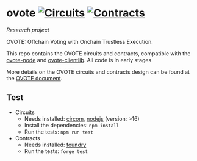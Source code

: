 # ovote  [![Circuits](https://github.com/aragonzkresearch/ovote/workflows/Circuits/badge.svg)](https://github.com/aragonzkresearch/ovote/actions/workflows/circuits.yml?query=workflow%3ACircuits) [![Contracts](https://github.com/aragonzkresearch/ovote/workflows/Contracts/badge.svg)](https://github.com/aragonzkresearch/ovote/actions/workflows/contracts.yml?query=workflow%3AContracts)

*Research project*

OVOTE: Offchain Voting with Onchain Trustless Execution.

This repo contains the OVOTE circuits and contracts, compatible with the [ovote-node](https://github.com/aragonzkresearch/ovote-node) and [ovote-clientlib](https://github.com/aragonzkresearch/ovote-node). All code is in early stages.

More details on the OVOTE circuits and contracts design can be found at the [OVOTE document](https://github.com/aragonzkresearch/research/blob/main/drafts/ovote.pdf).


## Test

- Circuits
   - Needs installed: [circom](https://github.com/iden3/circom), [nodejs](https://nodejs.org) (version: >16)
   - Install the dependencies: `npm install`
   - Run the tests: `npm run test`
- Contracts
   - Needs installed: [foundry](https://github.com/gakonst/foundry)
   - Run the tests: `forge test`
